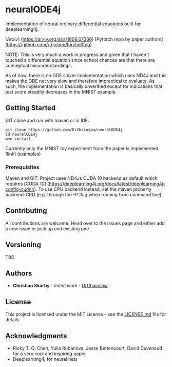 # neuralODE4j

Implementation of neural ordinary differential equations built for deeplearning4j.

[Arxiv] (https://arxiv.org/abs/1806.07366)
[Pytorch repo by paper authors] (https://github.com/rtqichen/torchdiffeq)

NOTE: This is very much a work in progress and given that I haven't touched a differential equation since school chances
are that there are conceptual misunderstandings.

As of now, there is no ODE solver implementation which uses ND4J and this makes the ODE net very slow and therefore
impractical to evaluate. As such, the implementation is basically unverified except for indications that test score
steadily decreases in the MNIST example.

## Getting Started

GIT clone and run with maven or in IDE.

```
git clone https://github.com/DrChainsaw/neuralODE4j
cd neuralODE4j
mvn install
```

Currently only the MNIST toy experiment from the paper is implemented [link] (examples)

### Prerequisites

Maven and GIT. Project uses ND4Js CUDA 10 backend as default which requires [CUDA 10] (https://deeplearning4j.org/docs/latest/deeplearning4j-config-cudnn).
To use CPU backend instead, set the maven property backend-CPU (e.g. through the -P flag when running from command line).

## Contributing

All contributions are welcome. Head over to the issues page and either add a new issue or pick up and existing one.

## Versioning

TBD

## Authors

* **Christian Skärby** - *Initial work* - [DrChainsaw](https://github.com/DrChainsaw)

## License

This project is licensed under the MIT License - see the [LICENSE.md](LICENSE.md) file for details

## Acknowledgments

* Ricky T. Q. Chen, Yulia Rubanova, Jesse Bettencourt, David Duvenaud for a very cool and inspiring paper
* Deeplearning4j for neural nets